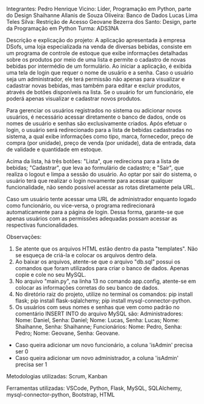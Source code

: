 Integrantes:
Pedro Henrique Vicino: Líder, Programação em Python, parte do Design
Shaihanne Allanis de Souza Oliveira: Banco de Dados
Lucas Lima Teles Silva: Restrição de Acesso
Geovane Bezerra dos Santo: Design, parte da Programação em Python
Turma: ADS3NA

Descrição e explicação do projeto:
A aplicação apresentada à empresa DSofs, uma loja especializada na venda de diversas bebidas, consiste em um programa de controle de estoque que exibe informações detalhadas sobre os produtos por meio de uma lista e permite o cadastro de novas bebidas por intermédio de um formulário. Ao iniciar a aplicação, é exibida uma tela de login que requer o nome de usuário e a senha. Caso o usuário seja um administrador, ele terá permissão não apenas para visualizar e cadastrar novas bebidas, mas também para editar e excluir produtos, através de botões disponíveis na lista. Se o usuário for um funcionário, ele poderá apenas visualizar e cadastrar novos produtos.

Para gerenciar os usuários registrados no sistema ou adicionar novos usuários, é necessário acessar diretamente o banco de dados, onde os nomes de usuário e senhas são exclusivamente criados. Após efetuar o login, o usuário será redirecionado para a lista de bebidas cadastradas no sistema, a qual exibe informações como tipo, marca, fornecedor, preço de compra (por unidade), preço de venda (por unidade), data de entrada, data de validade e quantidade em estoque.

Acima da lista, há três botões: "Lista", que redireciona para a lista de bebidas; "Cadastrar", que leva ao formulário de cadastro; e "Sair", que realiza o logout e limpa a sessão do usuário. Ao optar por sair do sistema, o usuário terá que realizar o login novamente para acessar qualquer funcionalidade, não sendo possível acessar as rotas diretamente pela URL.

Caso um usuário tente acessar uma URL de administrador enquanto logado como funcionário, ou vice-versa, o programa redirecionará automaticamente para a página de login. Dessa forma, garante-se que apenas usuários com as permissões adequadas possam acessar as respectivas funcionalidades.

Observações:
  1. Se atente que os arquivos HTML estão dentro da pasta "templates". Não se esqueça de criá-la e colocar os arquivos dentro dela.
  2. Ao baixar os arquivos, atente-se que o arquivo "db.sql" possui os comandos que foram utilizados para criar o banco de dados. Apenas copie e cole no seu MySQL.
  3. No arquivo "main.py", na linha 13 no comando app.config, atente-se em colocar as informações corretas do seu banco de dados.
  4. No diretório raiz do projeto, utilize no terminal os comandos:
    pip install flask;
    pip install flask-sqlalchemy;
    pip install mysql-connector-python.
  5. Os usuários com seus nomes e senhas que vem como padrão no comentário INSERT INTO do arquivo MySQL são:
  Administradores:
    Nome: Daniel, Senha: Daniel;
    Nome: Lucas, Senha: Lucas;
    Nome: Shaihanne, Senha: Shaihanne;
  Funcionários:
    Nome: Pedro, Senha: Pedro;
    Nome: Geovane, Senha: Geovane.
  - Caso queira adicionar um novo funcionário, a coluna 'isAdmin' precisa ser 0
  - Caso queira adicionar um novo administrador, a coluna 'isAdmin' precisa ser 1

Metodologias utilizadas: Scrum, Kanban

Ferramentas utilizadas: VSCode, Python, Flask, MySQL, SQLAlchemy, mysql-connector-python, Bootstrap, HTML

